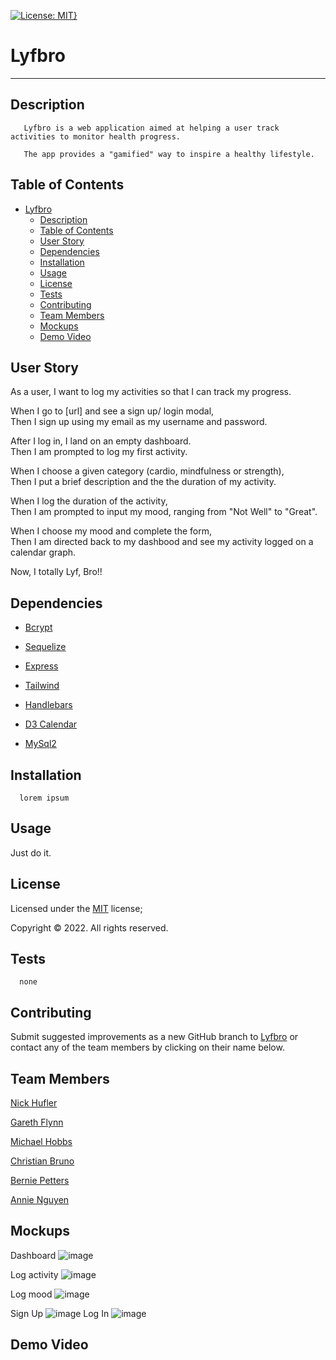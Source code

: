 [![License: MIT}](https://img.shields.io/static/v1?label=License&message=MIT&color=yellow)](https://choosealicense.com/licenses/mit/)

# Lyfbro

---

## Description

       Lyfbro is a web application aimed at helping a user track activities to monitor health progress.

       The app provides a "gamified" way to inspire a healthy lifestyle.

## Table of Contents

- [Lyfbro](#lyfbro)
  - [Description](#description)
  - [Table of Contents](#table-of-contents)
  - [User Story](#user-story)
  - [Dependencies](#dependencies)
  - [Installation](#installation)
  - [Usage](#usage)
  - [License](#license)
  - [Tests](#tests)
  - [Contributing](#contributing)
  - [Team Members](#team-members)
  - [Mockups](#mockups)
  - [Demo Video](#demo-video)

## User Story

As a user, I want to log my activities so that I can track my progress.

When I go to [url] and see a sign up/ login modal,\
Then I sign up using my email as my username and password.

After I log in, I land on an empty dashboard.\
Then I am prompted to log my first activity.

When I choose a given category (cardio, mindfulness or strength),\
Then I put a brief description and the the duration of my activity.

When I log the duration of the activity,\
Then I am prompted to input my mood, ranging from "Not Well" to "Great".

When I choose my mood and complete the form,\
Then I am directed back to my dashbood and see my activity logged on a calendar graph.

Now, I totally Lyf, Bro!!

## Dependencies

- [Bcrypt](https://www.npmjs.com/package/bcrypt)

- [Sequelize](https://www.npmjs.com/package/sequelize)

- [Express](https://www.npmjs.com/package/express)

- [Tailwind](https://tailwindcss.com/docs/installation)

- [Handlebars](https://handlebarsjs.com)

- [D3 Calendar](https://observablehq.com/@d3/calendar)

- [MySql2](https://www.mysql.com)

## Installation

      lorem ipsum

## Usage

Just do it.

## License

Licensed under the [MIT](https://choosealicense.com/licenses/mit/) license;

Copyright © 2022. All rights reserved.

## Tests

      none

## Contributing

Submit suggested improvements as a new GitHub branch to [Lyfbro](https://github.com/garethtflynn/Lyfbro) or contact any of the team members by clicking on their name below.

## Team Members

<a href="mailTo: nhufler@gmail.com?subject=Hello!" alt="" >Nick Hufler</a>

<a href="mailTo: gareth.t.flynn@gmail.com?subject=Hello!" alt="" >Gareth Flynn</a>

<a href="mailTo: michaelhobbs361219@gmail.com?subject=Hello!" alt="" >Michael Hobbs</a>

<a href="mailTo: christian.bruno1995@gmail.com?subject=Hello!" alt="" >Christian Bruno</a>

<a href="mailTo: bp4924@gmail.com?subject=Hello!" alt="" >Bernie Petters</a>

<a href="mailTo: nvmnghi@gmail.com?subject=Hello!" alt="">Annie Nguyen</a>

## Mockups

Dashboard ![image](https://user-images.githubusercontent.com/30813052/194967659-fc37fed3-2844-47f1-ad80-162a8fe45fb3.png)

Log activity ![image](https://user-images.githubusercontent.com/30813052/194967797-f6ea8256-b31d-493b-a6d3-63be0ca31708.png)

Log mood ![image](https://user-images.githubusercontent.com/30813052/194967817-0f6d08af-df3f-43cc-8536-be15f5f62d05.png)

Sign Up ![image](https://user-images.githubusercontent.com/30813052/194967846-fa543dd0-03ce-4cbe-ae7b-48b8369e73da.png)
Log In ![image](https://user-images.githubusercontent.com/30813052/194967872-ee5169a8-71a9-4aec-8521-4aa4465591b4.png)

## Demo Video
